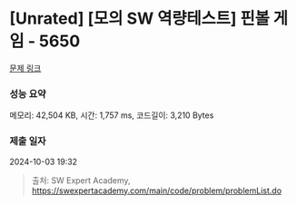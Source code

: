 # [Unrated] [모의 SW 역량테스트] 핀볼 게임 - 5650 

[문제 링크](https://swexpertacademy.com/main/code/problem/problemDetail.do?contestProbId=AWXRF8s6ezEDFAUo) 

### 성능 요약

메모리: 42,504 KB, 시간: 1,757 ms, 코드길이: 3,210 Bytes

### 제출 일자

2024-10-03 19:32



> 출처: SW Expert Academy, https://swexpertacademy.com/main/code/problem/problemList.do